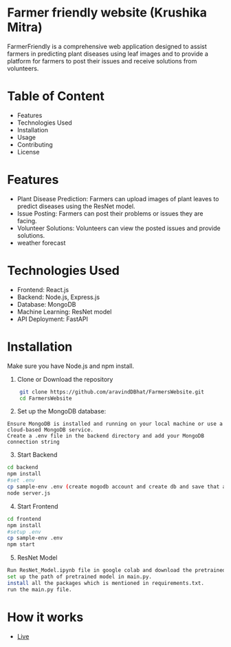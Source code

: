 ﻿# Farmer friendly website (Krushika Mitra)
 FarmerFriendly is a comprehensive web application designed to assist farmers in predicting plant diseases using leaf images and to provide a platform for farmers to post their issues and receive solutions from volunteers.
# Table of Content
- Features
- Technologies Used
- Installation
- Usage
- Contributing
- License
# Features
- Plant Disease Prediction: Farmers can upload images of plant leaves to predict diseases using the ResNet model.
- Issue Posting: Farmers can post their problems or issues they are facing.
- Volunteer Solutions: Volunteers can view the posted issues and provide solutions.
- weather forecast
# Technologies Used
- Frontend: React.js
- Backend: Node.js, Express.js
- Database: MongoDB
- Machine Learning: ResNet model
- API Deployment: FastAPI
# Installation

Make sure you have Node.js and npm install.

1.  Clone or Download the repository

```bash
    git clone https://github.com/aravindDBhat/FarmersWebsite.git
    cd FarmersWebsite
```
2. Set up the MongoDB database:

```basg
Ensure MongoDB is installed and running on your local machine or use a cloud-based MongoDB service.
Create a .env file in the backend directory and add your MongoDB connection string
```
3. Start Backend

```bash
cd backend
npm install
#set .env
cp sample-env .env (create mogodb account and create db and save that as showed in env file
node server.js
```

4. Start Frontend

```bash
cd frontend
npm install
#setup .env
cp sample-env .env
npm start
```
5. ResNet Model
```bash
Run ResNet_Model.ipynb file in google colab and download the pretrained model.
set up the path of pretrained model in main.py.
install all the packages which is mentioned in requirements.txt.
run the main.py file.
```


# How it works

- [Live](https://farmers-website-rbwm.vercel.app/post)
